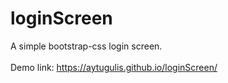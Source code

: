 # loginScreen
A simple bootstrap-css login screen.
<br />
<br /> 
Demo link: https://aytugulis.github.io/loginScreen/
